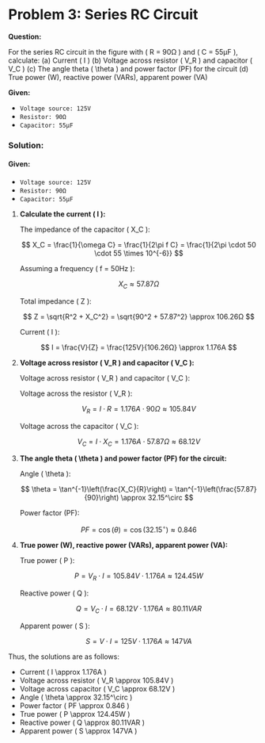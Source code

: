 # Problem 3: Series RC Circuit

**Question:** 

For the series RC circuit in the figure with \( R = 90Ω \) and \( C = 55μF \), calculate:
(a) Current \( I \)
(b) Voltage across resistor \( V_R \) and capacitor \( V_C \)
(c) The angle theta \( \theta \) and power factor (PF) for the circuit
(d) True power (W), reactive power (VARs), apparent power (VA)

**Given:**
- <code>Voltage source: 125V</code>
- <code>Resistor: 90Ω</code>
- <code>Capacitor: 55μF</code>

### Solution:

#### Given:
- <code>Voltage source: 125V</code>
- <code>Resistor: 90Ω</code>
- <code>Capacitor: 55μF</code>

1. **Calculate the current \( I \):**

   The impedance of the capacitor \( X_C \):

   $$
   X_C = \frac{1}{\omega C} = \frac{1}{2\pi f C} = \frac{1}{2\pi \cdot 50 \cdot 55 \times 10^{-6}}
   $$

   Assuming a frequency \( f = 50Hz \):

   $$
   X_C \approx 57.87Ω
   $$

   Total impedance \( Z \):

   $$
   Z = \sqrt{R^2 + X_C^2} = \sqrt{90^2 + 57.87^2} \approx 106.26Ω
   $$

   Current \( I \):

   $$
   I = \frac{V}{Z} = \frac{125V}{106.26Ω} \approx 1.176A
   $$

2. **Voltage across resistor \( V_R \) and capacitor \( V_C \):**

   Voltage across resistor ( V_R ) and capacitor ( V_C ):

   Voltage across the resistor ( V_R ):

   $$
   V_R = I \cdot R = 1.176A \cdot 90Ω \approx 105.84V
   $$

   Voltage across the capacitor ( V_C ):

   $$
   V_C = I \cdot X_C = 1.176A \cdot 57.87Ω \approx 68.12V
   $$

3. **The angle theta \( \theta \) and power factor (PF) for the circuit:**

   Angle \( \theta \):

   $$
   \theta = \tan^{-1}\left(\frac{X_C}{R}\right) = \tan^{-1}\left(\frac{57.87}{90}\right) \approx 32.15^\circ
   $$

   Power factor (PF):

   $$
   PF = \cos(\theta) = \cos(32.15^\circ) \approx 0.846
   $$

4. **True power (W), reactive power (VARs), apparent power (VA):**

   True power \( P \):

   $$
   P = V_R \cdot I = 105.84V \cdot 1.176A \approx 124.45W
   $$

   Reactive power \( Q \):

   $$
   Q = V_C \cdot I = 68.12V \cdot 1.176A \approx 80.11VAR
   $$

   Apparent power \( S \):

   $$
   S = V \cdot I = 125V \cdot 1.176A \approx 147VA
   $$

Thus, the solutions are as follows:
- Current \( I \approx 1.176A \)
- Voltage across resistor \( V_R \approx 105.84V \)
- Voltage across capacitor \( V_C \approx 68.12V \)
- Angle \( \theta \approx 32.15^\circ \)
- Power factor \( PF \approx 0.846 \)
- True power \( P \approx 124.45W \)
- Reactive power \( Q \approx 80.11VAR \)
- Apparent power \( S \approx 147VA \)
